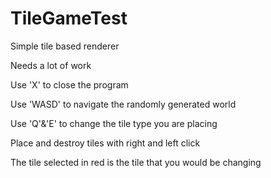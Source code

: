 # TileGameTest
Simple tile based renderer

Needs a lot of work

Use 'X' to close the program

Use 'WASD' to navigate the randomly generated world

Use 'Q'&'E' to change the tile type you are placing

Place and destroy tiles with right and left click

The tile selected in red is the tile that you would be changing
